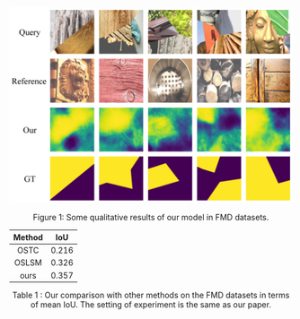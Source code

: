 <div align=center><img src="FMD.jpg"/></div>
<p align="center">
  Figure 1: Some qualitative results of our model in FMD datasets.
</p>


| Method      | IoU     | 
:-:|:-:|
| OSTC     | 0.216     |
| OSLSM     | 0.326     |
| ours     | 0.357     |

<p align="center">
  Table 1 : Our comparison with other methods on the FMD datasets in terms of mean IoU. The setting of experiment is the same as our paper.
</p>

